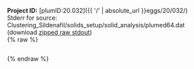 **Project ID:** [plumID:20.032]({{ '/' | absolute_url }}eggs/20/032/)  
Stderr for source:  Clustering_Sildenafil/solids_setup/solid_analysis/plumed64.dat   
(download [zipped raw stdout](plumed64.dat.plumed_master.stdout.txt.zip))  
{% raw %}
<pre>
</pre>
{% endraw %}
